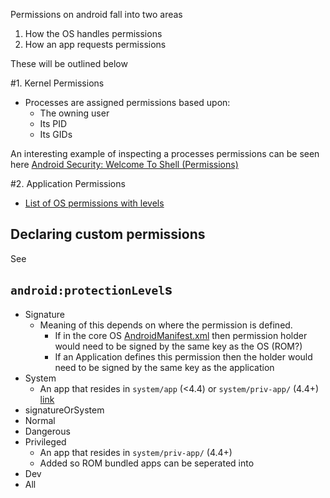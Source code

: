 Permissions on android fall into two areas

1. How the OS handles permissions
2. How an app requests permissions

These will be outlined below

#1. Kernel Permissions

- Processes are assigned permissions based upon:
  - The owning user
  - Its PID
  - Its GIDs
  
An interesting example of inspecting a processes permissions can be seen here [Android Security: Welcome To Shell (Permissions)](http://doridori.github.io/Android-Security-welcome-to-shell/)

#2. Application Permissions

- [List of OS permissions with levels](https://github.com/android/platform_frameworks_base/blob/master/core/res/AndroidManifest.xml) 

## Declaring custom permissions

See [<permission>](https://developer.android.com/guide/topics/manifest/permission-element.html)

## `android:protectionLevel`s

- Signature
  - Meaning of this depends on where the permission is defined. 
    - If in the core OS [AndroidManifest.xml](https://github.com/android/platform_frameworks_base/blob/master/core/res/AndroidManifest.xml) then permission holder would need to be signed by the same key as the OS (ROM?) 
    - If an Application defines this permission then the holder would need to be signed by the same key as the application
- System
  - An app that resides in `system/app` (<4.4) or `system/priv-app/` (4.4+) [link](http://stackoverflow.com/a/20104400/236743) 
- signatureOrSystem 
- Normal
- Dangerous
- Privileged
  - An app that resides in `system/priv-app/` (4.4+)  
  - Added so ROM bundled apps can be seperated into 
- Dev
- All
